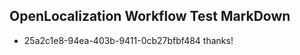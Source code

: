 ## OpenLocalization Workflow Test MarkDown
* 25a2c1e8-94ea-403b-9411-0cb27bfbf484 thanks!

<!--HONumber=Aug16_HO4-->


